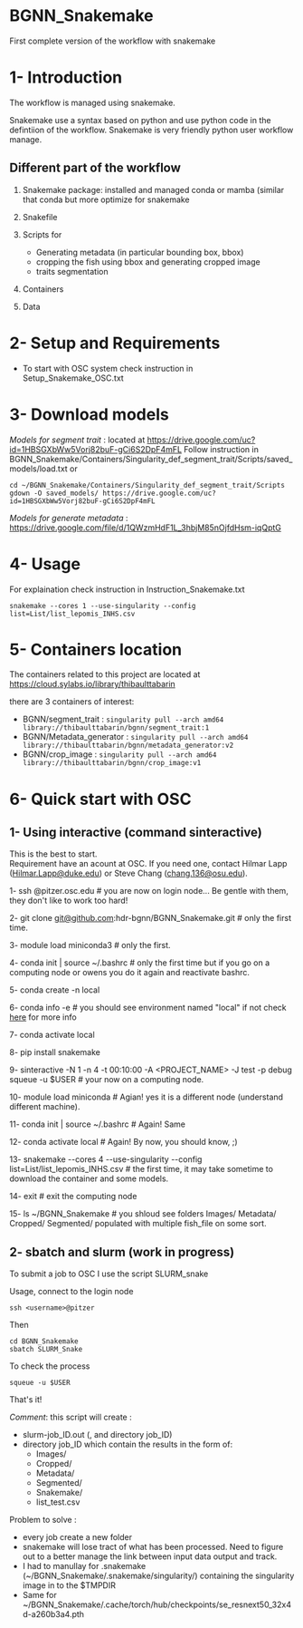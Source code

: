 # BGNN_Snakemake
First complete version of the workflow with snakemake

# 1- Introduction

The workflow is managed using snakemake. 

Snakemake use a syntax based on python and use python code in the defintiion of the workflow. Snakemake is very friendly python user workflow manage.

## Different part of the workflow

1. Snakemake package: installed and managed conda or mamba (similar that conda but more optimize for snakemake

2. Snakefile

3. Scripts for
   - Generating metadata (in particular bounding box, bbox)
   - cropping the fish using bbox and generating cropped image
   - traits segmentation
 
4. Containers

5. Data

# 2- Setup and Requirements

   - To start with OSC system check instruction in Setup_Snakemake_OSC.txt

# 3- Download models

   *Models for segment trait* : located at https://drive.google.com/uc?id=1HBSGXbWw5Vorj82buF-gCi6S2DpF4mFL
   Follow instruction in BGNN_Snakemake/Containers/Singularity_def_segment_trait/Scripts/saved_models/load.txt
   or
   ```
   cd ~/BGNN_Snakemake/Containers/Singularity_def_segment_trait/Scripts
   gdown -O saved_models/ https://drive.google.com/uc?id=1HBSGXbWw5Vorj82buF-gCi6S2DpF4mFL
   ```
   
   *Models for generate metadata* : https://drive.google.com/file/d/1QWzmHdF1L_3hbjM85nOjfdHsm-iqQptG
   

# 4- Usage
   
   For explaination check instruction in Instruction_Snakemake.txt
   
   ```
   snakemake --cores 1 --use-singularity --config list=List/list_lepomis_INHS.csv
   ```

# 5- Containers location

The containers related to this project are located at https://cloud.sylabs.io/library/thibaulttabarin

there are 3 containers of interest:

* BGNN/segment_trait : 
   ```singularity pull --arch amd64 library://thibaulttabarin/bgnn/segment_trait:1```
* BGNN/Metadata_generator :
   ```singularity pull --arch amd64 library://thibaulttabarin/bgnn/metadata_generator:v2 ```
* BGNN/crop_image :
    ```singularity pull --arch amd64 library://thibaulttabarin/bgnn/crop_image:v1```

# 6- Quick start with OSC

## 1- Using interactive (command sinteractive)

   This is the best to start.  
   Requirement have an acount at OSC. If you need one, contact Hilmar Lapp (Hilmar.Lapp@duke.edu) or Steve Chang (chang.136@osu.edu).
   
   1- ssh <username>@pitzer.osc.edu # you are now on login node... Be gentle with them, they don't like to work too hard!
   
   2- git clone git@github.com:hdr-bgnn/BGNN_Snakemake.git # only the first time.
   
   3- module load miniconda3 # only the first.
   
   4- conda init | source ~/.bashrc # only the first time but if you go on a computing node or owens you do it again and reactivate bashrc.
   
   5- conda create -n local
   
   6- conda info -e # you should see environment named "local" if not check [here](https://www.osc.edu/resources/getting_started/howto/howto_add_python_packages_using_the_conda_package_manager) for more info
   
   7- conda activate local
   
   8- pip install snakemake
   
   9- sinteractive  -N 1 -n 4  -t 00:10:00  -A <PROJECT_NAME> -J test -p debug squeue -u $USER # your now on a computing node.
   
   10- module load miniconda # Agian! yes it is a different node (understand different machine).
   
   11- conda init | source ~/.bashrc # Again! Same
   
   12- conda activate local # Again! By now, you should know, ;)

   13- snakemake --cores 4 --use-singularity --config list=List/list_lepomis_INHS.csv # the first time, it may take sometime to download the container and some models.
   
   14- exit # exit the computing node
   
   15- ls ~/BGNN_Snakemake # you shloud see folders Images/ Metadata/ Cropped/ Segmented/ populated with multiple fish_file on some sort.

## 2- sbatch and slurm (work in progress)
   
   To submit a job to OSC I use the script SLURM_snake
   
   Usage, connect to the login node
   
   ```ssh <username>@pitzer```
   
   Then
   
   ```
   cd BGNN_Snakemake
   sbatch SLURM_Snake
   ```
   
   To check the process
   
   ```squeue -u $USER```
   
   That's it!
   
   *Comment*: this script will create :
   * slurm-job_ID.out (, and directory job_ID)
   * directory job_ID which contain the results in the form of:
      - Images/
      - Cropped/
      - Metadata/
      - Segmented/
      - Snakemake/
      - list_test.csv
   
   Problem to solve : 
   * every job create a new folder
   * snakemake will lose tract of what has been processed. Need to figure out to a better manage the link between input data output and track.
   * I had to manullay for .snakemake (~/BGNN_Snakemake/.snakemake/singularity/) containing the singularity image in to the $TMPDIR
   * Same for ~/BGNN_Snakemake/.cache/torch/hub/checkpoints/se_resnext50_32x4d-a260b3a4.pth
